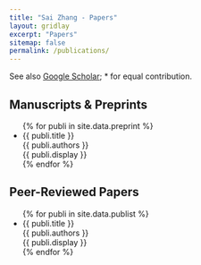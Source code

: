 ```yaml
---
title: "Sai Zhang - Papers"
layout: gridlay
excerpt: "Papers"
sitemap: false
permalink: /publications/
---
```


<script async src="https://badge.dimensions.ai/badge.js" charset="utf-8"></script>

See also [Google Scholar](https://scholar.google.com/citations?user=cnFBCDEAAAAJ); * for equal contribution.

## Manuscripts &#38; Preprints
<ul>
{% for publi in site.data.preprint %}
<li>{{ publi.title }}<br>
  {{ publi.authors }}<br>
  {{ publi.display }}
</li>
{% endfor %}
</ul>

## Peer-Reviewed Papers
<ul>
{% for publi in site.data.publist %}
<li>{{ publi.title }}<br>
  {{ publi.authors }}<br>
  {{ publi.display }}
</li>
{% endfor %}
</ul>
